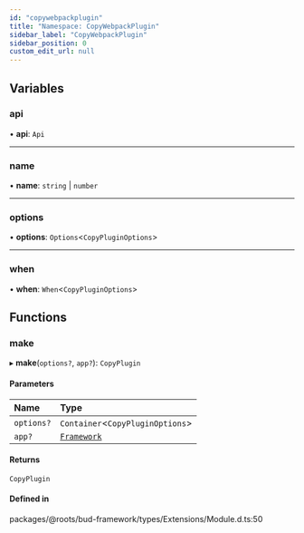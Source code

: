 ```yaml
---
id: "copywebpackplugin"
title: "Namespace: CopyWebpackPlugin"
sidebar_label: "CopyWebpackPlugin"
sidebar_position: 0
custom_edit_url: null
---
```


## Variables

### api

• **api**: `Api`

___

### name

• **name**: `string` \| `number`

___

### options

• **options**: `Options`<`CopyPluginOptions`\>

___

### when

• **when**: `When`<`CopyPluginOptions`\>

## Functions

### make

▸ **make**(`options?`, `app?`): `CopyPlugin`

#### Parameters

| Name | Type |
| :------ | :------ |
| `options?` | `Container`<`CopyPluginOptions`\> |
| `app?` | [`Framework`](../classes/framework.md) |

#### Returns

`CopyPlugin`

#### Defined in

packages/@roots/bud-framework/types/Extensions/Module.d.ts:50
